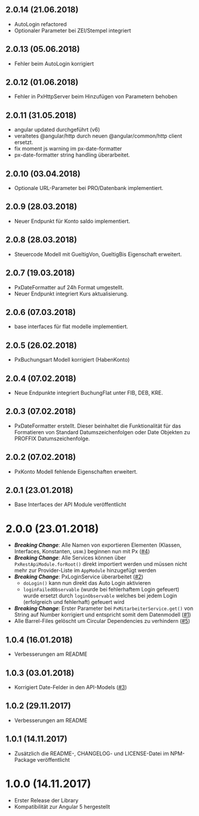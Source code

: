 2.0.14 (21.06.2018)
-------------------
- AutoLogin refactored
- Optionaler Parameter bei ZEI/Stempel integriert

2.0.13 (05.06.2018)
-------------------
- Fehler beim AutoLogin korrigiert

2.0.12 (01.06.2018)
-------------------
- Fehler in PxHttpServer beim Hinzufügen von Parametern behoben

2.0.11 (31.05.2018)
------------------
- angular updated durchgeführt (v6)
- veraltetes @angular/http durch neuen @angular/common/http client ersetzt.
- fix moment js warning im px-date-formatter
- px-date-formatter string handling überarbeitet.

2.0.10 (03.04.2018)
------------------
- Optionale URL-Parameter bei PRO/Datenbank implementiert.

2.0.9 (28.03.2018)
------------------
- Neuer Endpunkt für Konto saldo implementiert.

2.0.8 (28.03.2018)
------------------
- Steuercode Modell mit GueltigVon, GueltigBis Eigenschaft erweitert.

2.0.7 (19.03.2018)
------------------
- PxDateFormatter auf 24h Format umgestellt.
- Neuer Endpunkt integriert Kurs aktualisierung.

2.0.6 (07.03.2018)
------------------
- base interfaces für flat modelle implementiert.

2.0.5 (26.02.2018)
------------------
- PxBuchungsart Modell korrigiert (HabenKonto)

2.0.4 (07.02.2018)
------------------
- Neue Endpunkte integriert BuchungFlat unter FIB, DEB, KRE.

2.0.3 (07.02.2018)
------------------
- PxDateFormatter erstellt. Dieser beinhaltet die Funktionalität für das Formatieren von
  Standard Datumszeichenfolgen oder Date Objekten zu PROFFIX Datumszeichenfolge.

2.0.2 (07.02.2018)
------------------
- PxKonto Modell fehlende Eigenschaften erweitert.

2.0.1 (23.01.2018)
------------------
- Base Interfaces der API Module veröffentlicht

2.0.0 (23.01.2018)
==================
- ***Breaking Change***: Alle Namen von exportieren Elementen (Klassen, Interfaces, Konstanten, usw.) beginnen nun mit Px ([#4](https://github.com/PROFFIX-NET/restapi-angular-library/issues/4))
- ***Breaking Change***: Alle Services können über `PxRestApiModule.forRoot()` direkt importiert werden und müssen nicht mehr zur Provider-Liste im `AppModule` hinzugefügt werden
- ***Breaking Change***: PxLoginService überarbeitet ([#2](https://github.com/PROFFIX-NET/restapi-angular-library/issues/2))
  - `doLogin()` kann nun direkt das Auto Login aktivieren
  - `loginFailedObservable` (wurde bei fehlerhaftem Login gefeuert) wurde ersetzt durch `loginObservable` welches bei jedem Login (erfolgreich und fehlerhaft) gefeuert wird
- ***Breaking Change***: Erster Parameter bei `PxMitarbeiterService.get()` von String auf Number korrigiert und entspricht somit dem Datenmodell ([#1](https://github.com/PROFFIX-NET/restapi-angular-library/issues/1))
- Alle Barrel-Files gelöscht um Circular Dependencies zu verhindern ([#5](https://github.com/PROFFIX-NET/restapi-angular-library/issues/5))

1.0.4 (16.01.2018)
------------------
- Verbesserungen am README

1.0.3 (03.01.2018)
------------------
- Korrigiert Date-Felder in den API-Models ([#3](https://github.com/PROFFIX-NET/restapi-angular-library/issues/3))

1.0.2 (29.11.2017)
------------------
- Verbesserungen am README

1.0.1 (14.11.2017)
------------------
- Zusätzlich die README-, CHANGELOG- und LICENSE-Datei im NPM-Package veröffentlicht

1.0.0 (14.11.2017)
==================
- Erster Release der Library
- Kompatibilität zur Angular 5 hergestellt
